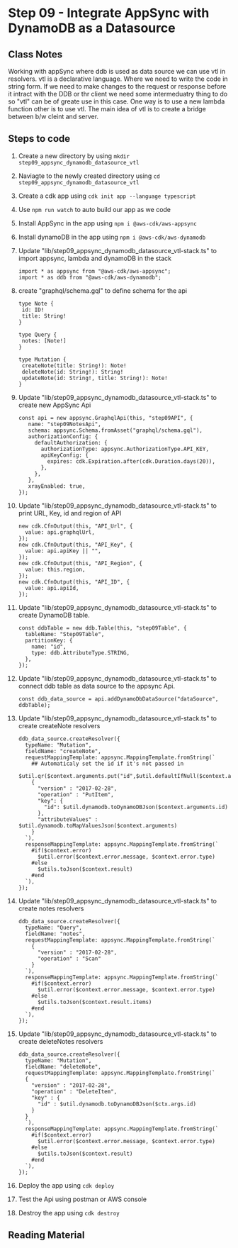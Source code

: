 # Step 09 - Integrate AppSync with DynamoDB as a Datasource

## Class Notes

Working with appSync where ddb is used as data source we can use vtl in resolvers. vtl is a declarative language. Where we need to write the code in string form. If we need to make changes to the request or response before it intract with the DDB or thr client we need some intermeduatry thing to do so "vtl" can be of greate use in this case. One way is to use a new lambda function other is to use vtl. The main idea of vtl is to create a bridge between b/w cleint and server.

## Steps to code

1. Create a new directory by using `mkdir step09_appsync_dynamodb_datasource_vtl`
2. Naviagte to the newly created directory using `cd step09_appsync_dynamodb_datasource_vtl`
3. Create a cdk app using `cdk init app --language typescript`
4. Use `npm run watch` to auto build our app as we code
5. Install AppSync in the app using `npm i @aws-cdk/aws-appsync`
6. Install dynamoDB in the app using `npm i @aws-cdk/aws-dynamodb`
7. Update "lib/step09_appsync_dynamodb_datasource_vtl-stack.ts" to import appsync, lambda and dynamoDB in the stack

   ```
   import * as appsync from "@aws-cdk/aws-appsync";
   import * as ddb from "@aws-cdk/aws-dynamodb";

   ```

8. create "graphql/schema.gql" to define schema for the api

   ```
   type Note {
    id: ID!
    title: String!
   }

   type Query {
    notes: [Note!]
   }

   type Mutation {
    createNote(title: String!): Note!
    deleteNote(id: String!): String!
    updateNote(id: String!, title: String!): Note!
   }
   ```

9. Update "lib/step09_appsync_dynamodb_datasource_vtl-stack.ts" to create new AppSync Api

   ```
   const api = new appsync.GraphqlApi(this, "step09API", {
      name: "step09NotesApi",
      schema: appsync.Schema.fromAsset("graphql/schema.gql"),
      authorizationConfig: {
        defaultAuthorization: {
          authorizationType: appsync.AuthorizationType.API_KEY,
          apiKeyConfig: {
            expires: cdk.Expiration.after(cdk.Duration.days(20)),
          },
        },
      },
      xrayEnabled: true,
   });
   ```

10. Update "lib/step09_appsync_dynamodb_datasource_vtl-stack.ts" to print URL, Key, id and region of API

    ```
    new cdk.CfnOutput(this, "API_Url", {
      value: api.graphqlUrl,
    });
    new cdk.CfnOutput(this, "API_Key", {
      value: api.apiKey || "",
    });
    new cdk.CfnOutput(this, "API_Region", {
      value: this.region,
    });
    new cdk.CfnOutput(this, "API_ID", {
      value: api.apiId,
    });
    ```

11. Update "lib/step09_appsync_dynamodb_datasource_vtl-stack.ts" to create DynamoDB table.

    ```
    const ddbTable = new ddb.Table(this, "step09Table", {
      tableName: "Step09Table",
      partitionKey: {
        name: "id",
        type: ddb.AttributeType.STRING,
      },
    });
    ```

12. Update "lib/step09_appsync_dynamodb_datasource_vtl-stack.ts" to connect ddb table as data source to the appsync Api.

    ```
    const ddb_data_source = api.addDynamoDbDataSource("dataSource", ddbTable);
    ```

13. Update "lib/step09_appsync_dynamodb_datasource_vtl-stack.ts" to create createNote resolvers

    ```
    ddb_data_source.createResolver({
      typeName: "Mutation",
      fieldName: "createNote",
      requestMappingTemplate: appsync.MappingTemplate.fromString(`
        ## Automaticaly set the id if it's not passed in
        $util.qr($context.arguments.put("id",$util.defaultIfNull($context.arguments.id,$util.autoId())))
        {
          "version" : "2017-02-28",
          "operation" : "PutItem",
          "key": {
            "id": $util.dynamodb.toDynamoDBJson($context.arguments.id)
          },
          "attributeValues" : $util.dynamodb.toMapValuesJson($context.arguments)
        }
      `),
      responseMappingTemplate: appsync.MappingTemplate.fromString(`
        #if($context.error)
          $util.error($context.error.message, $context.error.type)
        #else
          $utils.toJson($context.result)
        #end
      `),
    });
    ```

14. Update "lib/step09_appsync_dynamodb_datasource_vtl-stack.ts" to create notes resolvers

    ```
    ddb_data_source.createResolver({
      typeName: "Query",
      fieldName: "notes",
      requestMappingTemplate: appsync.MappingTemplate.fromString(`
        {
          "version" : "2017-02-28",
          "operation" : "Scan"
        }
      `),
      responseMappingTemplate: appsync.MappingTemplate.fromString(`
        #if($context.error)
          $util.error($context.error.message, $context.error.type)
        #else
          $utils.toJson($context.result.items)
        #end
      `),
    });
    ```

15. Update "lib/step09_appsync_dynamodb_datasource_vtl-stack.ts" to create deleteNotes resolvers
    ```
    ddb_data_source.createResolver({
      typeName: "Mutation",
      fieldName: "deleteNote",
      requestMappingTemplate: appsync.MappingTemplate.fromString(`
      {
        "version" : "2017-02-28",
        "operation" : "DeleteItem",
        "key" : {
          "id" : $util.dynamodb.toDynamoDBJson($ctx.args.id)
        }
      }
      `),
      responseMappingTemplate: appsync.MappingTemplate.fromString(`
        #if($context.error)
          $util.error($context.error.message, $context.error.type)
        #else
          $utils.toJson($context.result)
        #end
      `),
    });
    ```
16. Deploy the app using `cdk deploy`
17. Test the Api using postman or AWS console
18. Destroy the app using `cdk destroy`

## Reading Material
